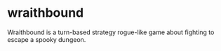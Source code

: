 # wraithbound
 Wraithbound is a turn-based strategy rogue-like game about fighting to escape a spooky dungeon.
